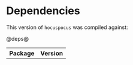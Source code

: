 # Dependencies #


This version of `hocuspocus` was compiled against:

<table>
<tr><th>Package</th><th>Version</th></tr>
@deps@
</table>
